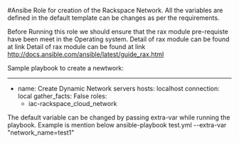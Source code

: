 #Ansibe Role for creation of the Rackspace Network.
 All the variables are defined in the default template can be changes as per the requirements.

Before Running this role we should ensure that the rax module pre-requiste have been meet in the Operating system.
Detail of rax module can be found at link Detail of rax module can be found at link 
http://docs.ansible.com/ansible/latest/guide_rax.html

Sample playbook to create a newtwork:

---
- name: Create Dynamic Network servers
  hosts: localhost
  connection: local
  gather_facts: False
  roles:
  - iac-rackspace_cloud_network

The default variable can be changed by passing extra-var while running the playbook. Example is mention below
 ansible-playbook test.yml --extra-var "network_name=test1"
